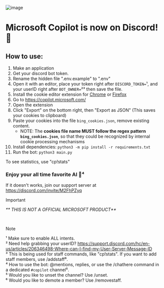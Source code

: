 ![image](https://upload.wikimedia.org/wikipedia/commons/thumb/2/2a/Microsoft_365_Copilot_Icon.svg/240px-Microsoft_365_Copilot_Icon.svg.png)
# Microsoft Copilot is now on Discord! 🤖
## How to use:
1. Make an application
2. Get your discord bot token.
3. Rename the hidden file ".env.example" to ".env"
4. Open it with an editor, place your token right after `DISCORD_TOKEN=`¹,  and your userID right after `BOT_OWNER=`²³ then save the file.
5. Install the cookie editor extension for [Chrome](https://chrome.google.com/webstore/detail/cookie-editor/hlkenndednhfkekhgcdicdfddnkalmdm) or [Firefox](https://addons.mozilla.org/en-US/firefox/addon/cookie-editor/)
6. Go to https://copilot.microsoft.com/
7. Open the extension
8. Click "Export" on the bottom right, then "Export as JSON" (This saves your cookies to clipboard)
9. Paste your cookies into the file `bing_cookies.json`, remove existing content.
   - NOTE: The **cookies file name MUST follow the regex pattern `bing_cookies.json`**, so that they could be recognized by internal cookie processing mechanisms
10. Install dependencies: `python3 -m pip install -r requirements.txt`
11. Run the bot: `python3 main.py`

To see statistics, use "cp!stats"
### Enjoy your all time favorite AI 👑⁴
If it doesn't works, join our support server at https://discord.com/invite/M2FhPZyq
> [!IMPORTANT]
> _** THIS IS NOT A OFFICIAL MICROSOFT PRODUCT**_
<br>

> [!NOTE]
> ¹ Make sure to enable ALL intents.
> <br>
> ² Need help grabbing your userID? https://support.discord.com/hc/en-us/articles/206346498-Where-can-I-find-my-User-Server-Message-ID
> <br>
> ³ This is being used for staff commands, like "cp!stats". If you want to add staff members, use /addstaff⁶.
> <br>
> ⁴ How to use the bot: @mentions, replies, or use the /chathere command in a dedicated `#copilot` channel⁵.
> <br>
> ⁵ Would you like to unset the channel? Use /unset.
> <br>
> ⁶ Would you like to demote a member? Use /removestaff.
